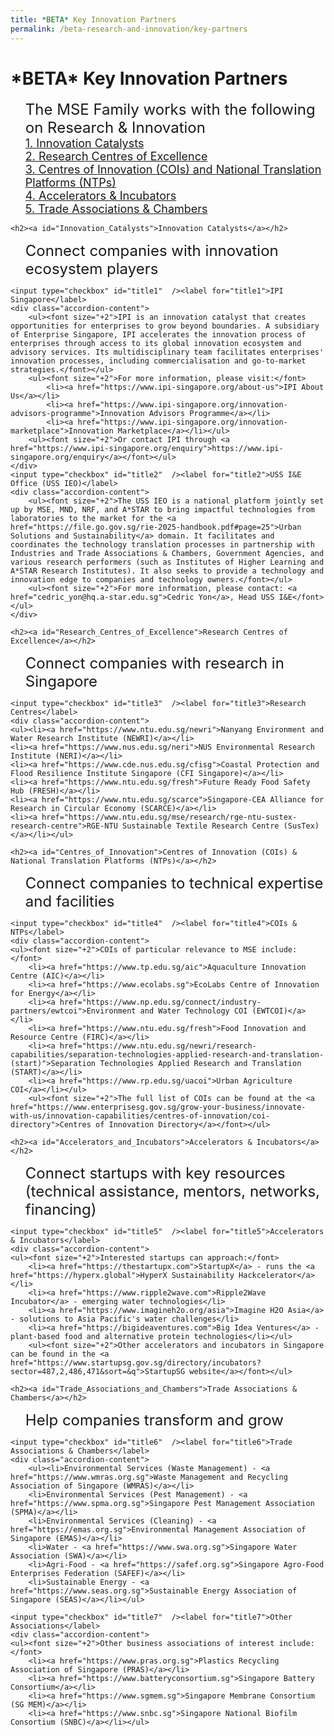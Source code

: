 ```yaml
---
title: *BETA* Key Innovation Partners
permalink: /beta-research-and-innovation/key-partners
---  
```

<style>

input {
	display: none;
}
label {
	display: block;
	padding: 8px 22px;
	margin: 0 0 5px 0;
	cursor: pointor;
	background: #F0F4F6;
	border-radius: 3px;
	color: #484848;
	transition: ease .5s;
	font-size: 1.5em;
}

label:hover {
	background: #4a96b0;
	color: #FFF;
}

.accordion-content {
	/* background: #E2E5F6; */
	padding: 10px 0px 30px 30px;
	/* border: 1px solid #484848; */
	margin: 0 0 1px 0;
	border-radius: 3px;
}

input + label + .accordion-content {
	display: none;
}

input:checked + label + .accordion-content {
	display: none;
}

input:checked + label + .accordion-content {
	display: block;
}

</style>
<!-- End of accordion -->

<div class="container">

<h1><b>*BETA* Key Innovation Partners</b></h1>
    <ul><font size="+2">The MSE Family works with the following on Research & Innovation</font>
        <br><font size="+1"><a href="#Innovation_Catalysts">1. Innovation Catalysts</a></font>
        <br><font size="+1"><a href="#Research_Centres_of_Excellence">2. Research Centres of Excellence</a></font>
        <br><font size="+1"><a href="#Centres_of_Innovation">3. Centres of Innovation (COIs) and National Translation Platforms (NTPs)</a></font>
        <br><font size="+1"><a href="#Accelerators_and_Incubators">4. Accelerators & Incubators</a></font>
        <br><font size="+1"><a href="#Trade_Associations_and_Chambers">5. Trade Associations & Chambers</a></font>
    </ul>

    <h2><a id="Innovation_Catalysts">Innovation Catalysts</a></h2>
<div>
    <ul><font size="+2">Connect companies with innovation ecosystem players</font></ul>
    
    <input type="checkbox" id="title1"  /><label for="title1">IPI Singapore</label>
	<div class="accordion-content">
        <ul><font size="+2">IPI is an innovation catalyst that creates opportunities for enterprises to grow beyond boundaries. A subsidiary of Enterprise Singapore, IPI accelerates the innovation process of enterprises through access to its global innovation ecosystem and advisory services. Its multidisciplinary team facilitates enterprises' innovation processes, including commercialisation and go-to-market strategies.</font></ul>
        <ul><font size="+2">For more information, please visit:</font>
            <li><a href="https://www.ipi-singapore.org/about-us">IPI About Us</a></li>
            <li><a href="https://www.ipi-singapore.org/innovation-advisors-programme">Innovation Advisors Programme</a></li>
            <li><a href="https://www.ipi-singapore.org/innovation-marketplace">Innovation Marketplace</a></li></ul>
        <ul><font size="+2">Or contact IPI through <a href="https://www.ipi-singapore.org/enquiry">https://www.ipi-singapore.org/enquiry</a></font></ul>
	</div>
	<input type="checkbox" id="title2"  /><label for="title2">USS I&E Office (USS IEO)</label>
	<div class="accordion-content">
        <ul><font size="+2">The USS IEO is a national platform jointly set up by MSE, MND, NRF, and A*STAR to bring impactful technologies from laboratories to the market for the <a href="https://file.go.gov.sg/rie-2025-handbook.pdf#page=25">Urban Solutions and Sustainability</a> domain. It facilitates and coordinates the technology translation processes in partnership with Industries and Trade Associations & Chambers, Government Agencies, and various research performers (such as Institutes of Higher Learning and A*STAR Research Institutes). It also seeks to provide a technology and innovation edge to companies and technology owners.</font></ul>
        <ul><font size="+2">For more information, please contact: <a href="cedric_yon@hq.a-star.edu.sg">Cedric Yon</a>, Head USS I&E</font></ul>
	</div>
</div>
	
    <h2><a id="Research_Centres_of_Excellence">Research Centres of Excellence</a></h2>
<div>
    <ul><font size="+2">Connect companies with research in Singapore</font></ul>
    
    <input type="checkbox" id="title3"  /><label for="title3">Research Centres</label>
	<div class="accordion-content">
    <ul><li><a href="https://www.ntu.edu.sg/newri">Nanyang Environment and Water Research Institute (NEWRI)</a></li>
    <li><a href="https://www.nus.edu.sg/neri">NUS Environmental Research Institute (NERI)</a></li>
    <li><a href="https://www.cde.nus.edu.sg/cfisg">Coastal Protection and Flood Resilience Institute Singapore (CFI Singapore)</a></li>
    <li><a href="https://www.ntu.edu.sg/fresh">Future Ready Food Safety Hub (FRESH)</a></li>
    <li><a href="https://www.ntu.edu.sg/scarce">Singapore-CEA Alliance for Research in Circular Economy (SCARCE)</a></li>
    <li><a href="https://www.ntu.edu.sg/mse/research/rge-ntu-sustex-research-centre">RGE-NTU Sustainable Textile Research Centre (SusTex)</a></li></ul>
</div>

    <h2><a id="Centres_of_Innovation">Centres of Innovation (COIs) & National Translation Platforms (NTPs)</a></h2>
<div>
    <ul><font size="+2">Connect companies to technical expertise and facilities</font></ul>

    <input type="checkbox" id="title4"  /><label for="title4">COIs & NTPs</label>
	<div class="accordion-content">
    <ul><font size="+2">COIs of particular relevance to MSE include:</font>
        <li><a href="https://www.tp.edu.sg/aic">Aquaculture Innovation Centre (AIC)</a></li>
        <li><a href="https://www.ecolabs.sg">EcoLabs Centre of Innovation for Energy</a></li>
        <li><a href="https://www.np.edu.sg/connect/industry-partners/ewtcoi">Environment and Water Technology COI (EWTCOI)</a></li>
        <li><a href="https://www.ntu.edu.sg/fresh">Food Innovation and Resource Centre (FIRC)</a></li>
        <li><a href="https://www.ntu.edu.sg/newri/research-capabilities/separation-technologies-applied-research-and-translation-(start)">Separation Technologies Applied Research and Translation (START)</a></li>
        <li><a href="https://www.rp.edu.sg/uacoi">Urban Agriculture COI</a></li></ul>
        <ul><font size="+2">The full list of COIs can be found at the <a href="https://www.enterprisesg.gov.sg/grow-your-business/innovate-with-us/innovation-capabilities/centres-of-innovation/coi-directory">Centres of Innovation Directory</a></font></ul>
</div>

    <h2><a id="Accelerators_and_Incubators">Accelerators & Incubators</a></h2>
<div>
    <ul><font size="+2">Connect startups with key resources (technical assistance, mentors, networks, financing)</font></ul>
    
    <input type="checkbox" id="title5"  /><label for="title5">Accelerators & Incubators</label>
	<div class="accordion-content">
    <ul><font size="+2">Interested startups can approach:</font>
        <li><a href="https://thestartupx.com">StartupX</a> - runs the <a href="https://hyperx.global">HyperX Sustainability Hackcelerator</a></li>
        <li><a href="https://www.ripple2wave.com">Ripple2Wave Incubator</a> - emerging water technologies</li>
        <li><a href="https://www.imagineh2o.org/asia">Imagine H2O Asia</a> - solutions to Asia Pacific's water challenges</li>
        <li><a href="https://bigideaventures.com">Big Idea Ventures</a> - plant-based food and alternative protein technologies</li></ul>
        <ul><font size="+2">Other accelerators and incubators in Singapore can be found in the <a href="https://www.startupsg.gov.sg/directory/incubators?sector=487,2,486,471&sort=&q">StartupSG website</a></font></ul>
</div>

    <h2><a id="Trade_Associations_and_Chambers">Trade Associations & Chambers</a></h2>
<div>
    <ul><font size="+2">Help companies transform and grow</font></ul>
    
    <input type="checkbox" id="title6"  /><label for="title6">Trade Associations & Chambers</label>
	<div class="accordion-content">
        <ul><li>Environmental Services (Waste Management) - <a href="https://www.wmras.org.sg">Waste Management and Recycling Association of Singapore (WMRAS)</a></li>
        <li>Environmental Services (Pest Management) - <a href="https://www.spma.org.sg">Singapore Pest Management Association (SPMA)</a></li>
        <li>Environmental Services (Cleaning) - <a href="https://emas.org.sg">Environmental Management Association of Singapore (EMAS)</a></li>
        <li>Water - <a href="https://www.swa.org.sg">Singapore Water Association (SWA)</a></li>
        <li>Agri-Food - <a href="https://safef.org.sg">Singapore Agro-Food Enterprises Federation (SAFEF)</a></li>
        <li>Sustainable Energy - <a href="https://www.seas.org.sg">Sustainable Energy Association of Singapore (SEAS)</a></li></ul>
    
    <input type="checkbox" id="title7"  /><label for="title7">Other Associations</label>
	<div class="accordion-content">
    <ul><font size="+2">Other business associations of interest include:</font>
        <li><a href="https://www.pras.org.sg">Plastics Recycling Association of Singapore (PRAS)</a></li>
        <li><a href="https://www.batteryconsortium.sg">Singapore Battery Consortium</a></li>
        <li><a href="https://www.sgmem.sg">Singapore Membrane Consortium (SG MEM)</a></li>
        <li><a href="https://www.snbc.sg">Singapore National Biofilm Consortium (SNBC)</a></li></ul>
</div>